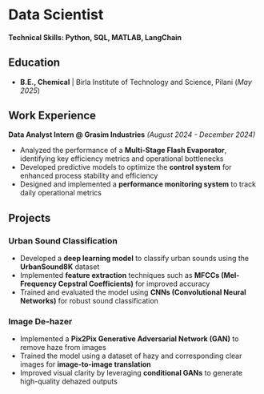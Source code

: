# Data Scientist  

#### Technical Skills: Python, SQL, MATLAB, LangChain  

## Education  
- **B.E., Chemical** | Birla Institute of Technology and Science, Pilani (_May 2025_)  

## Work Experience  
**Data Analyst Intern @ Grasim Industries** _(August 2024 - December 2024)_  
- Analyzed the performance of a **Multi-Stage Flash Evaporator**, identifying key efficiency metrics and operational bottlenecks  
- Developed predictive models to optimize the **control system** for enhanced process stability and efficiency  
- Designed and implemented a **performance monitoring system** to track daily operational metrics  

## Projects  
### **Urban Sound Classification**  
- Developed a **deep learning model** to classify urban sounds using the **UrbanSound8K** dataset  
- Implemented **feature extraction** techniques such as **MFCCs (Mel-Frequency Cepstral Coefficients)** for improved accuracy  
- Trained and evaluated the model using **CNNs (Convolutional Neural Networks)** for robust sound classification  

### **Image De-hazer**  
- Implemented a **Pix2Pix Generative Adversarial Network (GAN)** to remove haze from images  
- Trained the model using a dataset of hazy and corresponding clear images for **image-to-image translation**  
- Improved visual clarity by leveraging **conditional GANs** to generate high-quality dehazed outputs  
